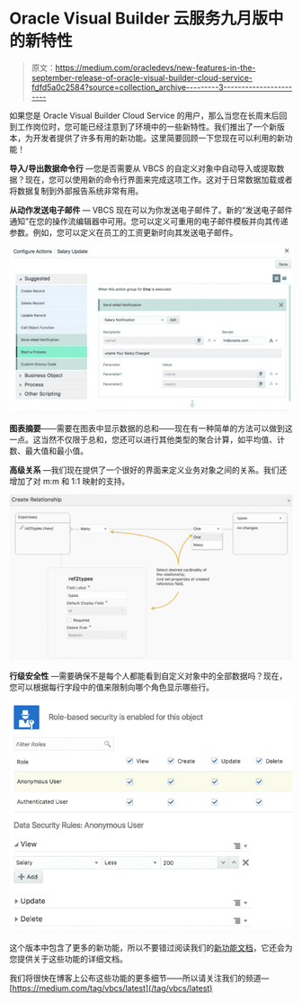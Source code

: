 # Oracle Visual Builder 云服务九月版中的新特性

> 原文：<https://medium.com/oracledevs/new-features-in-the-september-release-of-oracle-visual-builder-cloud-service-fdfd5a0c2584?source=collection_archive---------3----------------------->

如果您是 Oracle Visual Builder Cloud Service 的用户，那么当您在长周末后回到工作岗位时，您可能已经注意到了环境中的一些新特性。我们推出了一个新版本，为开发者提供了许多有用的新功能。这里简要回顾一下您现在可以利用的新功能！

**导入/导出数据命令行** —您是否需要从 VBCS 的自定义对象中自动导入或提取数据？现在，您可以使用新的命令行界面来完成这项工作。这对于日常数据加载或者将数据复制到外部报告系统非常有用。

**从动作发送电子邮件** — VBCS 现在可以为你发送电子邮件了。新的“发送电子邮件通知”在您的操作流编辑器中可用。您可以定义可重用的电子邮件模板并向其传递参数。例如，您可以定义在员工的工资更新时向其发送电子邮件。

![](img/3b597dce9c44344d7e317d3102e361d0.png)

**图表摘要**——需要在图表中显示数据的总和——现在有一种简单的方法可以做到这一点。这当然不仅限于总和，您还可以进行其他类型的聚合计算，如平均值、计数、最大值和最小值。

**高级关系** —我们现在提供了一个很好的界面来定义业务对象之间的关系。我们还增加了对 m:m 和 1:1 映射的支持。

![](img/ce14867b5c471802ae959ef4405401aa.png)

**行级安全性** —需要确保不是每个人都能看到自定义对象中的全部数据吗？现在，您可以根据每行字段中的值来限制向哪个角色显示哪些行。

![](img/d6ae2c644b5124911c168842079ddf1d.png)

这个版本中包含了更多的新功能，所以不要错过阅读我们的[新功能文档](http://docs.oracle.com/en/cloud/paas/app-builder-cloud/abcsw/index.html#ABCSW-GUID-973441CA-3991-4BD6-B196-722F19954E60)，它还会为您提供关于这些功能的详细文档。

我们将很快在博客上公布这些功能的更多细节——所以请关注我们的频道—[https://medium.com/tag/vbcs/latest](/tag/vbcs/latest)